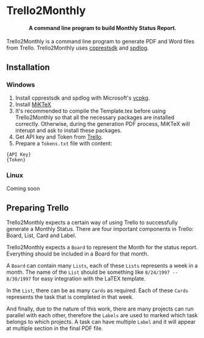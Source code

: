 # Trello2Monthly
<h4 align="center">A command line program to build Monthly Status Report.</h4>

Trello2Monthly is a command line program to generate PDF and Word files from Trello. Trello2Monthly uses <a href="https://github.com/Microsoft/cpprestsdk">cpprestsdk</a> and <a href="https://github.com/gabime/spdlog">spdlog</a>.

## Installation
### Windows
1. Install cpprestsdk and spdlog with Microsoft's <a href="https://github.com/Microsoft/vcpkg">vcpkg</a>.
2. Install <a href="https://miktex.org/">MiKTeX</a>
3. It's recommended to compile the Template.tex before using Trello2Monthly so that all the necessary packages are installed correctly. Otherwise, during the generation PDF process, MiKTeX will interupt and ask to install these packages.
4. Get API key and Token from <a href="https://developers.trello.com/docs/api-introduction">Trello</a>.
5. Prepare a `Tokens.txt` file with content:
```
{API Key}
{Token}
```

### Linux
Coming soon

## Preparing Trello
Trello2Monthly expects a certain way of using Trello to successfully generate a Monthly Status. There are four important components in Trello: Board, List, Card and Label.

Trello2Monthly expects a `Board` to represent the Month for the status report. Everything should be included in a Board for that month.

A `Board` can contain many `Lists`, each of these `Lists` represents a week in a month. The name of the `List` should be something like `8/24/1997 -- 8/30/1997` for easy integration with the LaTEX 
template.

In the `List`, there can be as many `Cards` as required. Each of these `Cards` represents the task that is completed in that week.

And finally, due to the nature of this work, there are many projects can run parallel with each other, therefore the `Labels` are used to marked which task belongs to which projects. A task can have multiple `Label` and it will appear at multiple section in the final PDF file.